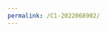 ```yaml
---
permalink: /C1-2022068902/
---
```


<br>
<object data="police_report.pdf" type="application/pdf" width="700px" height="700px">
</object>

